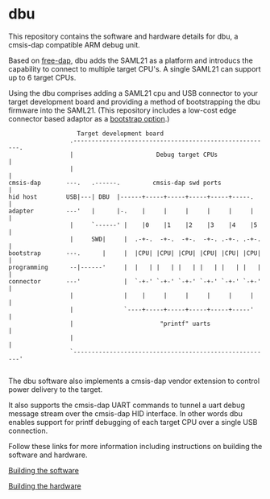 # dbu

This repository contains the software and hardware details for dbu, a cmsis-dap compatible ARM debug unit.

Based on [free-dap](https://github.com/ataradov/free-dap), dbu adds the SAML21 as a platform and introducs the capability to connect to multiple target CPU's.  A single SAML21 can support up to 6 target CPUs.

Using the dbu comprises adding a SAML21 cpu and USB connector to your target development board and providing a method of bootstrapping the dbu firmware into the SAML21. (This repository includes a low-cost edge connector based adaptor as a [bootstrap option](https://github.com/brucebiotech/dbu/blob/main/hardware/README.md#dbu-bootstrap).)

```
                   Target development board
                 .-------------------------------------------------------.
                 |                       Debug target CPUs               |
                 |                                                       |          
cmsis-dap       ---.   .------.         cmsis-dap swd ports              |  
hid host        USB|---| DBU  |------+-----+-----+-----+-----+-----.     |   
adapter         ---'   |      |-.    |     |     |     |     |     |     |   
                 |     `------' |    |0    |1    |2    |3    |4    |5    |   
                 |     SWD|     |  .-+-.  -+-.  -+-.  -+-. .-+-. .-+-.   |   
bootstrap       ---.      |     |  |CPU| |CPU| |CPU| |CPU| |CPU| |CPU|   |
programming      --|------'     |  |   | |   | |   | |   | |   | |   |   |
connector       ---'            |  `-+-' `-+-' `-+-' `-+-' `-+-' `-+-'   |
                 |              |    |     |     |     |     |     |     |
                 |              `----+-----+-----+-----+-----+-----'     |
                 |                        "printf" uarts                 |
                 |                                                       |
                 `-------------------------------------------------------'
		
```

The dbu software also implements a cmsis-dap vendor extension to control power delivery to the target.

It also supports the cmsis-dap UART commands to tunnel a uart debug message stream over the cmsis-dap HID interface.  In other words dbu enables support for printf debugging of each target CPU over a single USB connection.

Follow these links for more information including instructions on building the software and hardware.

[Building the software](https://github.com/brucebiotech/dbu/blob/main/software/README.md)

[Building the hardware](https://github.com/brucebiotech/dbu/blob/main/hardware/README.md)
